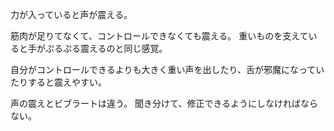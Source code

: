 力が入っていると声が震える。

筋肉が足りてなくて、コントロールできなくても震える。
重いものを支えていると手がぷるぷる震えるのと同じ感覚。

自分がコントロールできるよりも大きく重い声を出したり、舌が邪魔になっていたりすると震えやすい。

声の震えとビブラートは違う。
聞き分けて、修正できるようにしなければならない。
